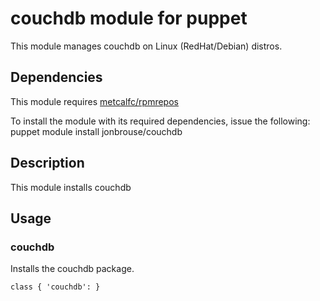 # couchdb module for puppet

This module manages couchdb on Linux (RedHat/Debian) distros.

## Dependencies

This module requires [metcalfc/rpmrepos](https://forge.puppetlabs.com/metcalfc/rpmrepos)

To install the module with its required dependencies, issue the following: puppet module install jonbrouse/couchdb
## Description

This module installs couchdb

## Usage

### couchdb
Installs the couchdb package.

    class { 'couchdb': }


